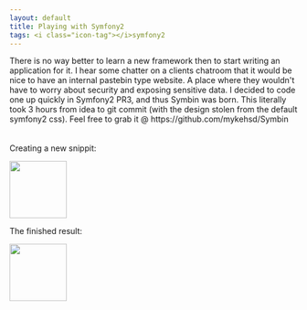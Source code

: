 ```yaml
---
layout: default
title: Playing with Symfony2
tags: <i class="icon-tag"></i>symfony2
---
```

<p>There is no way better to learn a new framework then to start writing an application for it. I hear some chatter on a clients chatroom that it would be nice to have an internal pastebin type website. A place where they wouldn't have to worry about security and exposing sensitive data. I decided to code one up quickly in Symfony2 PR3, and thus Symbin was born. This literally took 3 hours from idea to git commit (with the design stolen from the default symfony2 css). Feel free to grab it @ https://github.com/mykehsd/Symbin <br /> <br /> <br />Creating a new snippit:</p>
<p><img class="posterous_plugin_object posterous_plugin_object_image" src="http://getfile6.posterous.com/getfile/files.posterous.com/webhines/wgr7JDLsmvayIA5VA9CW1kbasm4g9Ff3K74gFDEoIILOLF1C6eSsHudmia49/Unknown-5.png.thumb100.jpg?content_part=wFqWub2mf7yjeiIjb9ho" alt="" width="100" height="100" /></p>
<p>The finished result:</p>
<p><img class="posterous_plugin_object posterous_plugin_object_image" src="http://getfile2.posterous.com/getfile/files.posterous.com/webhines/nusT4MqZjBF24acuonSI9zdFNQIqX5XCJuhoW6ciNQVM87MspnmI65yNENZs/Unknown-6.png.thumb100.jpg?content_part=FFFMiSLNxtWF15e9V6Hu" alt="" width="100" height="100" /></p>
